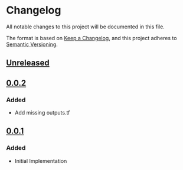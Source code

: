 # Changelog

All notable changes to this project will be documented in this file.

The format is based on [Keep a Changelog](https://keepachangelog.com/en/1.0.0/),
and this project adheres to [Semantic Versioning](https://semver.org/spec/v2.0.0.html).

## [Unreleased]

## [0.0.2]

### Added

- Add missing outputs.tf

## [0.0.1]

### Added

- Initial Implementation

<!-- markdown-link-check-disable -->

[unreleased]: https://github.com/mineiros-io/terraform-google-storage-bucket/compare/v0.0.2...HEAD
[0.0.2]: https://github.com/mineiros-io/terraform-google-storage-bucket/releases/tag/v0.0.2

<!-- markdown-link-check-disabled -->
[0.0.1]: https://github.com/mineiros-io/terraform-google-storage-bucket/releases/tag/v0.0.1
